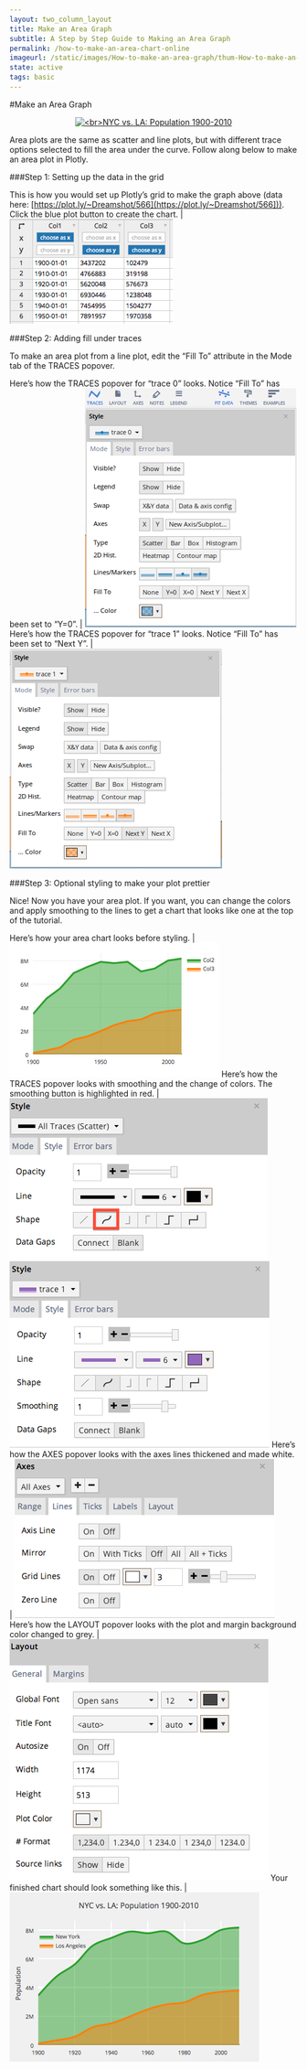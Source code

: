 ```yaml
---
layout: two_column_layout
title: Make an Area Graph
subtitle: A Step by Step Guide to Making an Area Graph
permalink: /how-to-make-an-area-chart-online
imageurl: /static/images/How-to-make-an-area-graph/thum-How-to-make-an-area-graph.png
state: active
tags: basic
---
```


#Make an Area Graph

<div>
    <a href="https://plot.ly/~Dreamshot/564/" target="_blank" title="&lt;br&gt;NYC vs. LA: Population 1900-2010" style="display: block; text-align: center;"><img src="https://plot.ly/~Dreamshot/564.png" alt="&lt;br&gt;NYC vs. LA: Population 1900-2010" style="max-width: 100%;width: 800px;"  width="800" onerror="this.onerror=null;this.src='https://plot.ly/404.png';" /></a>
    <script data-plotly="Dreamshot:564" src="https://plot.ly/embed.js" async></script>
</div>


Area plots are the same as scatter and line plots, but with different trace options selected to fill the area under the curve. Follow along below to make an area plot in Plotly.

###Step 1: Setting up the data in the grid


This is how you would set up Plotly’s grid to make the graph above (data here: [https://plot.ly/~Dreamshot/566](https://plot.ly/~Dreamshot/566])). Click the blue plot button to create the chart. | ![How to make an area chart](/static/images/How-to-make-an-area-graph/image10.png)

###Step 2: Adding fill under traces

To make an area plot from a line plot, edit the “Fill To” attribute in the Mode tab of the TRACES popover.

Here’s how the TRACES popover for “trace 0” looks. Notice “Fill To” has been set to “Y=0”. | ![How to make an area chart online](/static/images/How-to-make-an-area-graph/image09.png)
Here’s how the TRACES popover for “trace 1” looks. Notice “Fill To” has been set to “Next Y”. | ![How to make an area chart online](/static/images/How-to-make-an-area-graph/image04.png)

###Step 3: Optional styling to make your plot prettier

Nice! Now you have your area plot. If you want, you can change the colors and apply smoothing to the lines to get a chart that looks like one at the top of the tutorial.

Here’s how your area chart looks before styling. | ![How to make an area chart online](/static/images/How-to-make-an-area-graph/image00.png)
Here’s how the TRACES popover looks with smoothing and the change of colors. The smoothing button is highlighted in red. | ![How to make an area chart online](/static/images/How-to-make-an-area-graph/image06.png) ![How to make an area chart online](/static/images/How-to-make-an-area-graph/image02.png)
Here’s how the AXES popover looks with the axes lines thickened and made white. | ![How to make an area chart online](/static/images/How-to-make-an-area-graph/image07.png)
Here’s how the LAYOUT popover looks with the plot and margin background color changed to grey. |![Ĥow to make an area chart online](/static/images/How-to-make-an-area-graph/image03.png)
Your finished chart should look something like this. | ![How to make an area chart online](/static/images/How-to-make-an-area-graph/image01.png)
